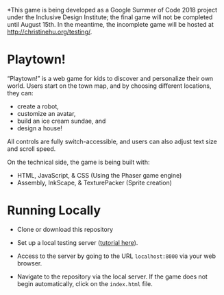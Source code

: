 *This game is being developed as a Google Summer of Code 2018 project under the Inclusive Design Institute; the final game will not be completed until August 15th. In the meantime, the incomplete game will be hosted at http://christinehu.org/testing/.

# Playtown!

“Playtown!” is a web game for kids to discover and personalize their own world. Users start on the town map, and by choosing different locations, they can:

- create a robot,
- customize an avatar,
- build an ice cream sundae, and
- design a house!

All controls are fully switch-accessible, and users can also adjust text size and scroll speed.

On the technical side, the game is being built with:

- HTML, JavaScript, & CSS (Using the Phaser game engine)
- Assembly, InkScape, & TexturePacker (Sprite creation)

# Running Locally

- Clone or download this repository

- Set up a local testing server ([tutorial here](https://developer.mozilla.org/en-US/docs/Learn/Common_questions/set_up_a_local_testing_server)). 

- Access to the server by going to the URL `localhost:8000` via your web browser. 

- Navigate to the repository via the local server. If the game does not begin automatically, click on the `index.html` file.

